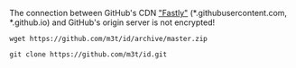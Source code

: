 The connection between GitHub's CDN ["Fastly"](https://www.fastly.com/) (*.githubusercontent.com, *.github.io) and GitHub's origin server is not encrypted!

```
wget https://github.com/m3t/id/archive/master.zip
```

```
git clone https://github.com/m3t/id.git
```
